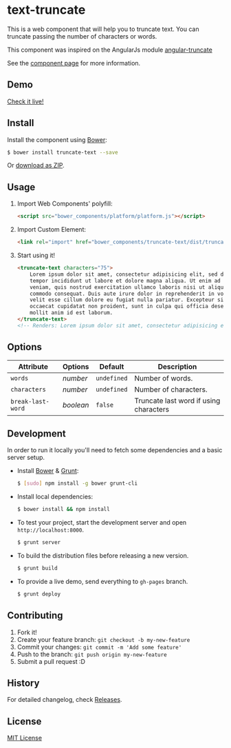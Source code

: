text-truncate
================

This is a web component that will help you to truncate text.
You can truncate passing the number of characters or words.

This component was inspired on the AngularJs module [angular-truncate](https://github.com/sparkalow/angular-truncate)

See the [component page](http://juanpujol.github.io/text-truncate) for more information.

## Demo

[Check it live!](http://juanpujol.github.io/truncate-text)

## Install

Install the component using [Bower](http://bower.io/):

```sh
$ bower install truncate-text --save
```

Or [download as ZIP](https://github.com/my-user/my-repo/archive/master.zip).

## Usage

1. Import Web Components' polyfill:

    ```html
    <script src="bower_components/platform/platform.js"></script>
    ```

2. Import Custom Element:

    ```html
    <link rel="import" href="bower_components/truncate-text/dist/truncate-text.html">
    ```

3. Start using it!

    ```html
    <truncate-text characters="75">
        Lorem ipsum dolor sit amet, consectetur adipisicing elit, sed do eiusmod
        tempor incididunt ut labore et dolore magna aliqua. Ut enim ad minim
        veniam, quis nostrud exercitation ullamco laboris nisi ut aliquip ex ea
        commodo consequat. Duis aute irure dolor in reprehenderit in voluptate
        velit esse cillum dolore eu fugiat nulla pariatur. Excepteur sint
        occaecat cupidatat non proident, sunt in culpa qui officia deserunt
        mollit anim id est laborum.
    </truncate-text>
    <!-- Renders: Lorem ipsum dolor sit amet, consectetur adipisicing elit. ... -->
    ```

## Options

Attribute         | Options     | Default      | Description
---               | ---         | ---          | ---
`words`           | *number*    | `undefined`  | Number of words.
`characters`      | *number*    | `undefined`  | Number of characters.
`break-last-word` | *boolean*   | `false`      | Truncate last word if using characters

## Development

In order to run it locally you'll need to fetch some dependencies and a basic server setup.

* Install [Bower](http://bower.io/) & [Grunt](http://gruntjs.com/):

    ```sh
    $ [sudo] npm install -g bower grunt-cli
    ```

* Install local dependencies:

    ```sh
    $ bower install && npm install
    ```

* To test your project, start the development server and open `http://localhost:8000`.

    ```sh
    $ grunt server
    ```

* To build the distribution files before releasing a new version.

    ```sh
    $ grunt build
    ```

* To provide a live demo, send everything to `gh-pages` branch.

    ```sh
    $ grunt deploy
    ```

## Contributing

1. Fork it!
2. Create your feature branch: `git checkout -b my-new-feature`
3. Commit your changes: `git commit -m 'Add some feature'`
4. Push to the branch: `git push origin my-new-feature`
5. Submit a pull request :D

## History

For detailed changelog, check [Releases](https://github.com/juanpujol/truncate-text/releases).

## License

[MIT License](http://opensource.org/licenses/MIT)
